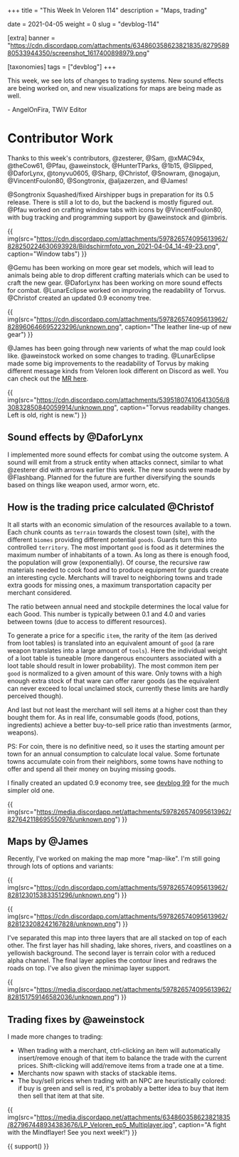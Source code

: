 +++
title = "This Week In Veloren 114"
description = "Maps, trading"

date = 2021-04-05
weight = 0
slug = "devblog-114"

[extra]
banner = "https://cdn.discordapp.com/attachments/634860358623821835/827958980533944350/screenshot_1617400898979.png"

[taxonomies]
tags = ["devblog"]
+++

This week, we see lots of changes to trading systems. New sound effects are
being worked on, and new visualizations for maps are being made as well.

\- AngelOnFira, TWiV Editor

# Contributor Work

Thanks to this week's contributors, @zesterer, @Sam, @xMAC94x, @theCow61, @Pfau,
@aweinstock, @HunterTParks, @1b15, @Slipped, @DaforLynx, @tonyvu0605, @Sharp,
@Christof, @Snowram, @nogajun, @VincentFoulon80, @Songtronix, @aljazerzen, and
@James!

@Songtronix Squashed/fixed Airshipper bugs in preparation for its 0.5 release.
There is still a lot to do, but the backend is mostly figured out. @Pfau worked
on crafting window tabs with icons by @VincentFoulon80, with bug tracking and
programming support by @aweinstock and @imbris.

{{
  img(src="https://cdn.discordapp.com/attachments/597826574095613962/828250224630693928/Bildschirmfoto_von_2021-04-04_14-49-23.png",
  caption="Window tabs")
}}

@Gemu has been working on more gear set models, which will lead to animals being
able to drop different crafting materials which can be used to craft the new
gear. @DaforLynx has been working on more sound effects for combat. @LunarEclipse
worked on improving the readability of Torvus. @Christof created an updated 0.9
economy tree.

{{
  img(src="https://cdn.discordapp.com/attachments/597826574095613962/828960646695223296/unknown.png",
  caption="The leather line-up of new gear")
}}

@James has been going through new varients of what the map could look like.
@aweinstock worked on some changes to trading. @LunarEclipse made some big improvements
to the readability of Torvus by making different message kinds from Veloren look
different on Discord as well. You can check out the [MR
here](https://gitlab.com/veloren/torvus/-/merge_requests/27).

{{
  img(src="https://cdn.discordapp.com/attachments/539518074106413056/830832850840059914/unknown.png",
  caption="Torvus readability changes. Left is old, right is new.")
}}

## Sound effects by @DaforLynx

I implemented more sound effects for combat using the outcome system. A sound
will emit from a struck entity when attacks connect, similar to what @zesterer
did with arrows earlier this week. The new sounds were made by @Flashbang.
Planned for the future are further diversifying the sounds based on things like
weapon used, armor worn, etc.

## How is the trading price calculated @Christof

It all starts with an economic simulation of the resources available to a town.
Each chunk counts as `terrain` towards the closest town (site), with the
different `biomes` providing different potential `goods`. Guards turn this into
controlled `territory`. The most important `good` is food as it determines the
maximum number of inhabitants of a town. As long as there is enough food, the
population will grow (exponentially). Of course, the recursive raw materials
needed to cook food and to produce equipment for guards create an interesting
cycle. Merchants will travel to neighboring towns and trade extra goods for
missing ones, a maximum transportation capacity per merchant considered.

The ratio between annual need and stockpile determines the local value for each
Good. This number is typically between 0.1 and 4.0 and varies between towns (due
to access to different resources).

To generate a price for a specific `item`, the rarity of the item (as derived
from loot tables) is translated into an equivalent amount of `good` (a rare
weapon translates into a large amount of `tools`). Here the individual weight of
a loot table is tuneable (more dangerous encounters associated with a loot table
should result in lower probability). The most common item per `good` is
normalized to a given amount of this ware. Only towns with a high enough extra
stock of that ware can offer rarer goods (as the equivalent can never exceed to
local unclaimed stock, currently these limits are hardly perceived though).

And last but not least the merchant will sell items at a higher cost than they
bought them for. As in real life, consumable goods (food, potions, ingredients)
achieve a better buy-to-sell price ratio than investments (armor, weapons).

PS: For coin, there is no definitive need, so it uses the starting amount per
town for an annual consumption to calculate local value. Some fortunate towns
accumulate coin from their neighbors, some towns have nothing to offer and spend
all their money on buying missing goods.

I finally created an updated 0.9 economy tree, see [devblog
99](https://veloren.net/devblog-99/) for the much simpler old one.

{{
  img(src="https://media.discordapp.net/attachments/597826574095613962/827642118695550976/unknown.png")
}}

## Maps by @James

Recently, I've worked on making the map more "map-like". I'm still going through
lots of options and variants:

{{
  img(src="https://cdn.discordapp.com/attachments/597826574095613962/828123015383351296/unknown.png")
}}

{{
  img(src="https://cdn.discordapp.com/attachments/597826574095613962/828123208242167828/unknown.png")
}}

I've separated this map into three layers that are all stacked on top of each
other. The first layer has hill shading, lake shores, rivers, and coastlines on
a yellowish background. The second layer is terrain color with a reduced alpha
channel. The final layer applies the contour lines and redraws the roads on top.
I've also given the minimap layer support.

{{
  img(src="https://media.discordapp.net/attachments/597826574095613962/828151759146582036/unknown.png")
}}

## Trading fixes by @aweinstock

I made more changes to trading:

- When trading with a merchant, ctrl-clicking an item will automatically
  insert/remove enough of that item to balance the trade with the current
  prices. Shift-clicking will add/remove items from a trade one at a time.
- Merchants now spawn with stacks of stackable items.
- The buy/sell prices when trading with an NPC are heuristically colored: if buy
  is green and sell is red, it's probably a better idea to buy that item then
  sell that item at that site.

{{
  img(src="https://media.discordapp.net/attachments/634860358623821835/827967448934383676/LP_Veloren_ep5_Multiplayer.jpg",
  caption="A fight with the Mindflayer! See you next week!")
}}

{{ support() }}
